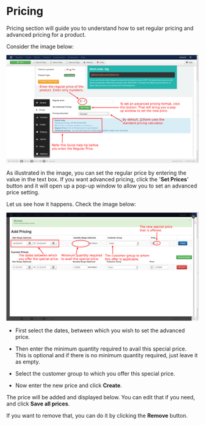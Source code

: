 # Pricing

Pricing section will guide you to understand how to set regular pricing and advanced pricing for a product.

Consider the image below:

![Configurable Pricing](./assets/images/product_conf_pricing_1.png)

As illustrated in the image, you can set the regular price by entering the value in the text box. If you want advanced pricing, click the '**Set Prices**' button and it will open up a pop-up window to allow you to set an advanced price setting.

Let us see how it happens. Check the image below:

![Advanced Pricing](./assets/images/product_configurable_pricing_2.png)

* First select the dates, between which you wish to set the advanced price. 

* Then enter the minimum quantity required to avail this special price. This is optional and if there is no minimum quantity required, just leave it as empty.

* Select the customer group to which you offer this special price.

* Now enter the new price and click **Create**.
 
The price will be added and displayed below. You can edit that if you need, and click **Save all prices**.

If you want to remove that, you can do it by clicking the **Remove** button.

